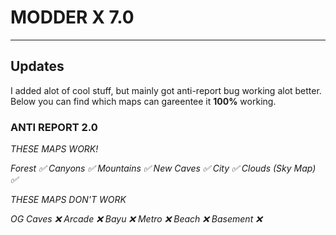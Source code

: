 # MODDER X 7.0
---
## Updates

I added alot of cool stuff, but mainly got anti-report bug working alot better. Below you can find which maps can gareentee it **100%** working.
### ANTI REPORT 2.0

*THESE MAPS WORK!*

_Forest ✅
Canyons ✅
Mountains ✅
New Caves ✅
City ✅
Clouds (Sky Map) ✅_

*THESE MAPS DON'T WORK*

_OG Caves ❌
Arcade ❌
Bayu ❌
Metro ❌
Beach ❌
Basement ❌_

